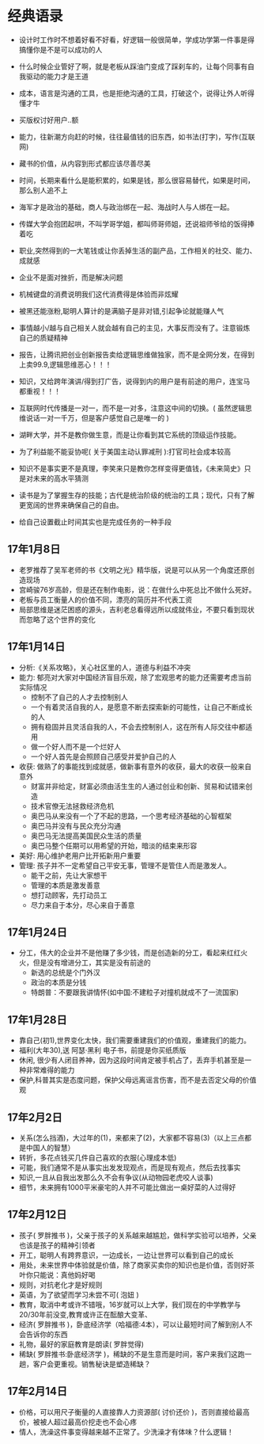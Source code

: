 # 经典语录
* 设计时工作时不想着好看不好看，好逻辑一般很简单，学成功学第一件事是得搞懂你是不是可以成功的人
* 什么时候企业管好了啊，就是老板从踩油门变成了踩刹车的，让每个同事有自我驱动的能力才是王道
* 成本，语言是沟通的工具，也是拒绝沟通的工具，打破这个，说得让外人听得懂才牛
* 买版权讨好用户..额
* 能力，往新潮方向赶的时候，往往最值钱的旧东西，如书法(打字)，写作(互联网)
* 藏书的价值，从内容到形式都应该尽善尽美
* 时间，长期来看什么是能积累的，如果是钱，那么很容易替代，如果是时间，那么别人追不上
* 海军才是政治的基础，商人与政治绑在一起、海战时人与人绑在一起。
* 传媒大学会抱团起哄，不叫学哥学姐，都叫师哥师姐，还说祖师爷给的饭得捧着吃
* 职业,突然得到的一大笔钱或让你丢掉生活的副产品，工作相关的社交、能力、成就感
* 企业不是面对挫折，而是解决问题
* 机械键盘的消费说明我们这代消费得是体验而非炫耀
* 被黑还能涨粉,聪明人算计的是满脑子是非对错,引起争论就能赚人气
* 事情越小/越与自己相关人就会越有自己的主见，大事反而没有了。注意锻炼自己的质疑精神
* 报告，让腾讯把创业创新报告卖给逻辑思维做独家，而不是全网分发，在得到上卖99.9,逻辑思维恶心！！！
* 知识，又给跨年演讲/得到打广告，说得到内的用户是有前途的用户，连宝马都重视！！！
* 互联网时代传播是一对一，而不是一对多，注意这中间的切换。( 虽然逻辑思维说话一对一千万，但是客户感觉自己是唯一的 )
* 湖畔大学，并不是教你做生意，而是让你看到其它系统的顶级运作技能。

* 为了利益能不能妥协呢( 关于美国主动认罪减刑 ):打官司社会成本较高
* 知识不是事实更不是真理，李笑来只是教你怎样变得更值钱，《未来简史》只是对未来的高水平猜测
* 读书是为了掌握生存的技能；古代是统治阶级的统治的工具；现代，只有了解更宽阔的世界来确保自己的自由。
* 给自己设置截止时间其实也是完成任务的一种手段

## 17年1月8日
* 老罗推荐了吴军老师的书《文明之光》精华版，说是可以从另一个角度还原创造现场
* 宫崎骏76岁高龄，但是还在制作电影，说：在做什么中死总比不做什么死好。
* 老板与员工衡量人的价值不同，漂亮的简历并不代表工资
* 局部思维是迷茫困惑的源头，吉利老总看得远所以成就伟业，不要只看到现状而忽略了这个世界的变化

## 17年1月14日
* 分析:《关系攻略》，关心社区里的人，道德与利益不冲突
* 能力: 郁亮对大家对中国经济盲目乐观，除了宏观思考的能力还需要考虑当前实际情况
  - 控制不了自己的人才去控制别人
  - 一个有着灵活自我的人，是愿意不断去探索新的可能性，让自己不断成长的人
  - 拥有稳固并且灵活自我的人，不会去控制别人，这在所有人际交往中都适用
  - 做一个好人而不是一个烂好人
  - 一个好人首先是会照顾自己感受并爱护自己的人
* 收获: 做熟了的事能找到成就感，做新事有意外的收获，最大的收获一般来自意外
  - 财富并非给定，财富必须由活生生的人通过创业和创新、贸易和试错来创造
  - 技术官僚无法拯救经济危机
  - 奥巴马从来没有一个了不起的思路，一个思考经济基础的心智框架
  - 奥巴马并没有与民众充分沟通
  - 奥巴马无法提高美国民众生活的质量
  - 奥巴马整个任期可以用希望的开始，暗淡的结束来形容
* 美好: 用心维护老用户比开拓新用户重要
* 管理: 孩子并不一定希望自己平安无事，管理不是管住人而是激发人。
  - 能干之前，先让大家想干
  - 管理的本质是激发善意
  - 想打动顾客，先打动员工
  - 尽力来自于本分，尽心来自于善意

## 17年1月24日
* 分工，伟大的企业并不是他赚了多少钱，而是创造新的分工，看起来红红火火，但是没有增进分工，其实是没有前途的
  - 新选的总统是个门外汉
  - 政治的本质是分钱
  - 特朗普：不要跟我讲情怀(如中国:不建粒子对撞机就成不了一流国家)

## 17年1月28日
* 靠自己(初1),世界变化太快，我们需要重建我们的价值观，重建我们的能力。
* 福利(大年30),送 阿瑟·黑利 电子书，前提是你买纸质版
* 休闲, 很少有人闭目养神，因为这段时间肯定被手机占了，丢弃手机甚至是一种非常难得的能力
* 保护,科普其实是态度问题，保护父母远离谣言伤害，而不是去否定父母的价值观

## 17年2月2日
* 关系(怎么挡酒)，大过年的(1)，来都来了(2)，大家都不容易(3)（以上三点都是中国人的智慧）
* 转折，多花点钱买几件自己喜欢的衣服(心理成本低)
* 可能，我们通常不是从事实出发发现观点，而是现有观点，然后去找事实
* 知识,一且从自我出发那么久不会有争议(从动物园老虎咬人谈事)
* 细节，未来拥有1000平米豪宅的人并不可能比做出一桌好菜的人过得好

## 17年2月12日
* 孩子( 罗胖推书 )，父亲于孩子的关系越来越尴尬，做科学实验可以培养，父亲也该是孩子的精神引领者
* 开工，聪明人有跨界意识，一边成长，一边让世界可以看到自己的成长
* 用处，未来世界中体验就是价值，除了商家买卖你的知识也是价值，否则好茶叶你只能说：真他妈好喝
* 规则，对抗老化才是好规则
* 英语，为了欲望而学习未尝不可( 泡妞 )
* 教育，取消中考或许不错哦，16岁就可以上大学，我们现在的中学教学与20/30年前没变,教育或许正在酝酿大变革、
* 经济( 罗胖推书 )，卧底经济学（哈福德:4本），可以让最短时间了解到别人不会告诉你的东西
* 礼物，最好的家庭教育是朗读( 罗胖觉得)
* 稀缺( 罗胖推书:卧底经济学 )，稀缺的不是生意而是时间，客户来我们这跑一趟，客户会更重视。销售秘诀是塑造稀缺？


## 17年2月14日
* 价格，可以用尺子衡量的人直接靠人力资源部( 讨价还价 )，否则直接给最高价，被被人超过最高价挖走也不会心疼
* 情人，洗澡这件事变得越来越不正常了。少洗澡才有体味？什么逻辑！


